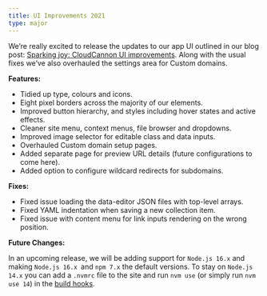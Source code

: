 ```yaml
---
title: UI Improvements 2021
type: major
---
```

We’re really excited to release the updates to our app UI outlined in our blog post: [Sparking joy: CloudCannon UI improvements](/blog/ui-improvements-2021). Along with the usual fixes we’ve also overhauled the settings area for Custom domains.

**Features:**

* Tidied up type, colours and icons.
* Eight pixel borders across the majority of our elements.
* Improved button hierarchy, and styles including hover states and active effects.
* Cleaner site menu, context menus, file browser and dropdowns.
* Improved image selector for editable class and data inputs.
* Overhauled Custom domain setup pages.
* Added separate page for preview URL details (future configurations to come here).
* Added option to configure wildcard redirects for subdomains.

**Fixes:**

* Fixed issue loading the data-editor JSON files with top-level arrays.
* Fixed YAML indentation when saving a new collection item.
* Fixed issue with content menu for link inputs rendering on the wrong position.

**Future Changes:**

In an upcoming release, we will be adding support for `Node.js 16.x` and making `Node.js 16.x `and `npm 7.x` the default versions. To stay on `Node.js 14.x` you can add a `.nvmrc` file to the site and run `nvm use` (or simply run `nvm use 14`) in the [build hooks](https://github.com/nvm-sh/nvm#usage).


